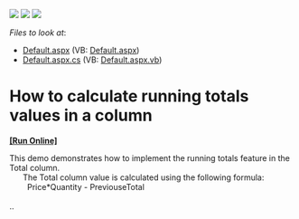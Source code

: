 <!-- default badges list -->
![](https://img.shields.io/endpoint?url=https://codecentral.devexpress.com/api/v1/VersionRange/128538145/13.1.12%2B)
[![](https://img.shields.io/badge/Open_in_DevExpress_Support_Center-FF7200?style=flat-square&logo=DevExpress&logoColor=white)](https://supportcenter.devexpress.com/ticket/details/E66)
[![](https://img.shields.io/badge/📖_How_to_use_DevExpress_Examples-e9f6fc?style=flat-square)](https://docs.devexpress.com/GeneralInformation/403183)
<!-- default badges end -->
<!-- default file list -->
*Files to look at*:

* [Default.aspx](./CS/Default.aspx) (VB: [Default.aspx](./VB/Default.aspx))
* [Default.aspx.cs](./CS/Default.aspx.cs) (VB: [Default.aspx.vb](./VB/Default.aspx.vb))
<!-- default file list end -->
# How to calculate running totals values in a column
<!-- run online -->
**[[Run Online]](https://codecentral.devexpress.com/e66/)**
<!-- run online end -->


<p>This demo demonstrates how to implement the running totals feature in the Total column.<br />
      The Total column value is calculated using the following formula:<br />
        Price*Quantity - PreviouseTotal<br />
        <br />
..</p>

<br/>


